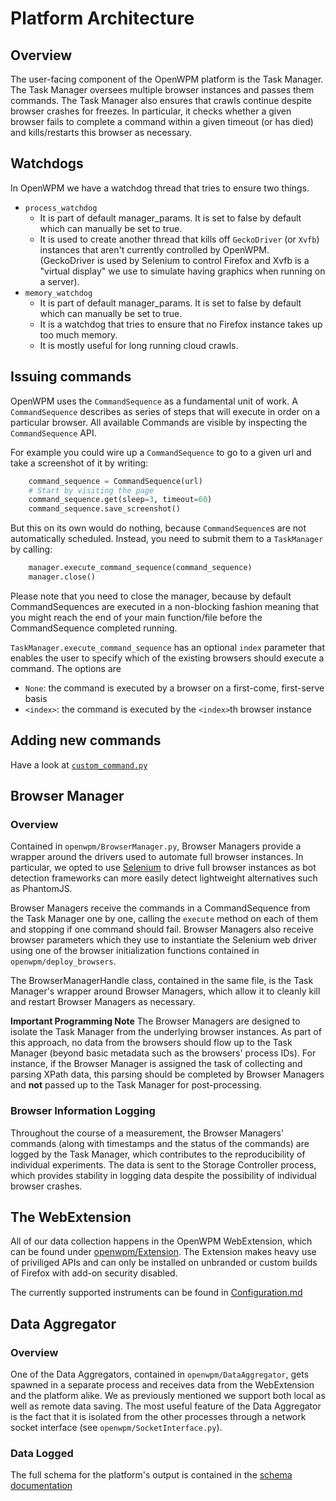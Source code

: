 # Platform Architecture

## Overview

The user-facing component of the OpenWPM platform is the Task Manager.
The Task Manager oversees multiple browser instances and passes them commands.
The Task Manager also ensures that crawls continue despite browser crashes for freezes.
In particular, it checks whether a given browser fails to complete a command within a given timeout (or has died) and 
kills/restarts this browser as necessary.

## Watchdogs
In OpenWPM we have a watchdog thread that tries to ensure two things.
- `process_watchdog`
    * It is part of default manager_params. It is set to false by default which can manually be set to true.
    * It is used to create another thread that kills off `GeckoDriver` (or `Xvfb`) instances that aren't currently controlled by OpenWPM.
      (GeckoDriver is used by Selenium to control Firefox and Xvfb is a "virtual display" we use to simulate having graphics when running on a server).
- `memory_watchdog`
    * It is part of default manager_params. It is set to false by default which can manually be set to true.
    * It is a watchdog that tries to ensure that no Firefox instance takes up too much memory.
    * It is mostly useful for long running cloud crawls.

## Issuing commands

OpenWPM uses the `CommandSequence` as a fundamental unit of work.
A `CommandSequence` describes as series of steps that will execute in order on a particular browser.
All available Commands are visible by inspecting the `CommandSequence` API.

For example you could wire up a `CommandSequence` to go to a given url and take a screenshot of it by writing:
```python
    command_sequence = CommandSequence(url)
    # Start by visiting the page
    command_sequence.get(sleep=3, timeout=60)
    command_sequence.save_screenshot()
```

But this on its own would do nothing, because `CommandSequence`s are not automatically scheduled.
Instead, you need to submit them to a `TaskManager` by calling:
```python
    manager.execute_command_sequence(command_sequence)
    manager.close()
```

Please note that you need to close the manager, because by default CommandSequences are executed in a non-blocking fashion meaning that you might reach the end of your main function/file before the CommandSequence completed running.

`TaskManager.execute_command_sequence` has an optional `index` parameter that enables the user to specify which of the existing browsers should execute a command. The options are

* `None`: the command is executed by a browser on a first-come, first-serve basis
* `<index>`: the command is executed by the `<index>`th browser instance

## Adding new commands

Have a look at [`custom_command.py`](../custom_command.py)

## Browser Manager

### Overview

Contained in `openwpm/BrowserManager.py`, Browser Managers provide a wrapper around the drivers used to automate full browser instances. In particular, we opted to use [Selenium](http://docs.seleniumhq.org/) to drive full browser instances as bot detection frameworks can more easily detect lightweight alternatives such as PhantomJS. 

Browser Managers receive the commands in a CommandSequence from the Task Manager one by one, calling the `execute`
method on each of them and stopping if one command should fail.
Browser Managers also receive browser parameters which they use to instantiate the Selenium web driver using one of
the browser initialization functions contained in `openwpm/deploy_browsers`.

The BrowserManagerHandle class, contained in the same file, is the Task Manager's wrapper around Browser Managers,
which allow it to cleanly kill and restart Browser Managers as necessary.

**Important Programming Note** The Browser Managers are designed to isolate the Task Manager from the underlying browser
instances. As part of this approach, no data from the browsers should flow up to the Task Manager
(beyond basic metadata such as the browsers' process IDs). For instance, if the Browser Manager is assigned the task of
collecting and parsing XPath data, this parsing should be completed by Browser Managers
and **not** passed up to the Task Manager for post-processing.

### Browser Information Logging

Throughout the course of a measurement, the Browser Managers' commands (along with timestamps and the status of the commands)
are logged by the Task Manager, which contributes to the reproducibility of individual experiments.
The data is sent to the Storage Controller process,
which provides stability in logging data despite the possibility of individual browser crashes.

## The WebExtension

All of our data collection happens in the OpenWPM WebExtension, which can be found under [openwpm/Extension](../openwpm/Extension).
The Extension makes heavy use of priviliged APIs and can only be installed on unbranded or custom builds of Firefox with add-on security disabled.

The currently supported instruments can be found in [Configuration.md](Configuration.md#Instruments)


## Data Aggregator

### Overview

One of the Data Aggregators, contained in `openwpm/DataAggregator`, gets spawned in a separate process and receives data from the WebExtension and the platform alike. We as previously mentioned we support both local as well as remote data saving.
The most useful feature of the Data Aggregator is the fact that it is isolated from the other processes through a network socket interface (see `openwpm/SocketInterface.py`).

### Data Logged

The full schema for the platform's output is contained in the [schema documentation](Schema-Documentation.md)
